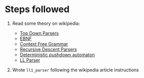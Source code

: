 # Steps followed

1. Read some theory on wikipedia:
    - [Top Down Parsers](https://en.wikipedia.org/wiki/Top-down_parsing)
    - [EBNF](https://en.wikipedia.org/wiki/Extended_Backus%E2%80%93Naur_Form)
    - [Context Free Grammar](https://en.wikipedia.org/wiki/Context-free_grammar)
    - [Recursive Descent Parsers](https://en.wikipedia.org/wiki/Recursive_descent_parser)
    - [Deterministic pushdown automaton](https://en.wikipedia.org/wiki/Deterministic_pushdown_automaton)
    - [LL Parser](https://en.wikipedia.org/wiki/LL_parser)

2. Wrote `ll1_parser` following the wikipedia article instructions